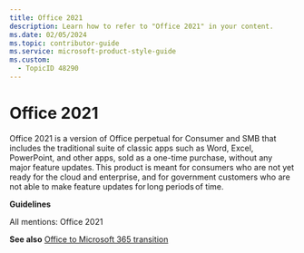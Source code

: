 ```yaml
---
title: Office 2021
description: Learn how to refer to "Office 2021" in your content.
ms.date: 02/05/2024
ms.topic: contributor-guide
ms.service: microsoft-product-style-guide
ms.custom:
  - TopicID 48290
---
```



# Office 2021

Office 2021 is a version of Office perpetual for Consumer and SMB that includes the traditional suite of classic apps such as Word, Excel, PowerPoint, and other apps, sold as a one-time purchase, without any major feature updates. This product is meant for consumers who are not yet ready for the cloud and enterprise, and for government customers who are not able to make feature updates for long periods of time. 

**Guidelines**

All mentions: Office 2021

**See also** [Office to Microsoft 365 transition](~\product-and-feature-names\office-to-microsoft-365-transition.md "Office to Microsoft 365 transition")

